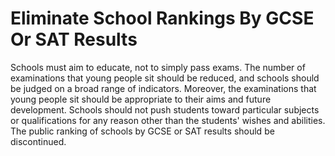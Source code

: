 Eliminate School Rankings By GCSE Or SAT Results
================================================

Schools must aim to educate, not to simply pass exams. The number of 
examinations that young people sit should be reduced, and schools should 
be judged on a broad range of indicators. Moreover, the examinations 
that young people sit should be appropriate to their aims and future 
development. Schools should not push students toward particular subjects 
or qualifications for any reason other than the students' wishes and 
abilities. The public ranking of schools by GCSE or SAT results should 
be discontinued.